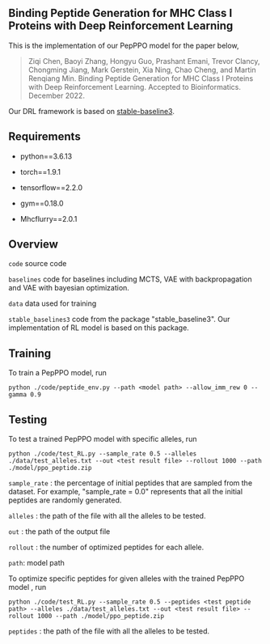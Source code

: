 ## Binding Peptide Generation for MHC Class I Proteins with Deep Reinforcement Learning

This is the implementation of our PepPPO model for the paper below,

> Ziqi Chen, Baoyi Zhang, Hongyu Guo, Prashant Emani, Trevor Clancy, Chongming Jiang, Mark Gerstein, Xia Ning, Chao Cheng, and Martin Renqiang Min.
> Binding Peptide Generation for MHC Class I Proteins with Deep Reinforcement Learning.
> Accepted to Bioinformatics. December 2022.

Our DRL framework is based on [stable-baseline3](https://github.com/DLR-RM/stable-baselines3). 



## Requirements

* python==3.6.13
* torch==1.9.1
* tensorflow==2.2.0
* gym==0.18.0

* Mhcflurry==2.0.1

  

## Overview

<code>code</code>  source code

<code>baselines</code> code for baselines including MCTS, VAE with backpropagation and VAE with bayesian optimization.

<code>data</code> data used for training

<code>stable_baselines3</code>  code from the package "stable_baseline3". Our implementation of RL model is based on this package.



## Training

To train a PepPPO model, run

```
python ./code/peptide_env.py --path <model path> --allow_imm_rew 0 --gamma 0.9
```



## Testing

To test a trained PepPPO model with specific alleles, run

```
python ./code/test_RL.py --sample_rate 0.5 --alleles ./data/test_alleles.txt --out <test result file> --rollout 1000 --path ./model/ppo_peptide.zip
```

<code>sample_rate</code> : the percentage of initial peptides that are sampled from the dataset. For example, "sample_rate = 0.0" represents that all the initial peptides are randomly generated.

<code>alleles</code> : the path of the file with all the alleles to be tested.

<code>out</code> : the path of the output file

<code>rollout</code> : the number of optimized peptides for each allele.

<code>path</code>: model path



To optimize specific peptides for given alleles with the trained PepPPO model , run

```
python ./code/test_RL.py --sample_rate 0.5 --peptides <test peptide path> --alleles ./data/test_alleles.txt --out <test result file> --rollout 1000 --path ./model/ppo_peptide.zip
```

<code>peptides</code> : the path of the file with all the alleles to be tested.
